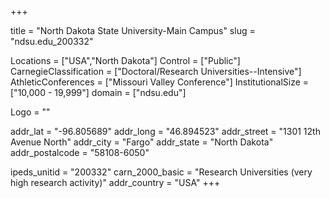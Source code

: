 
+++

title = "North Dakota State University-Main Campus"
slug = "ndsu.edu_200332"

Locations = ["USA","North Dakota"]
Control = ["Public"]
CarnegieClassification = ["Doctoral/Research Universities--Intensive"]
AthleticConferences = ["Missouri Valley Conference"]
InstitutionalSize = ["10,000 - 19,999"]
domain = ["ndsu.edu"]

Logo = ""

addr_lat = "-96.805689"
addr_long = "46.894523"
addr_street = "1301  12th Avenue North"
addr_city = "Fargo"
addr_state = "North Dakota"
addr_postalcode = "58108-6050"

ipeds_unitid = "200332"
carn_2000_basic = "Research Universities (very high research activity)"
addr_country = "USA"
+++
    
